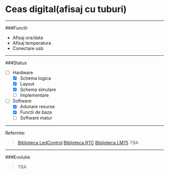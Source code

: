# Ceas digital(afisaj cu tuburi)
----
###Functii
* Afisaj ora/data
* Afisaj temperatura
* Conectare usb

---
###Status
- [ ] Hardware
  - [x] Schema logica
  - [x] Layout
  - [x] Schema simulare
  - [ ] Implementare
- [ ] Software
  - [x] Adunare resurse
  - [x] Functii de baza
  - [ ] Software matur
  
---- 
Referinte:
> [Biblioteca LedControl](http://playground.arduino.cc/Main/LedControl)
> [Biblioteca RTC](https://github.com/adafruit/RTClib)
> [Biblioteca LM75](https://github.com/thefekete/LM75)
> TBA
----
###Evolutie
 > TBA
